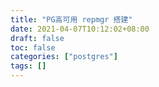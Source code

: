 ```yaml
---
title: "PG高可用 repmgr 搭建"
date: 2021-04-07T10:12:02+08:00
draft: false
toc: false
categories: ["postgres"]
tags: []
---
```


